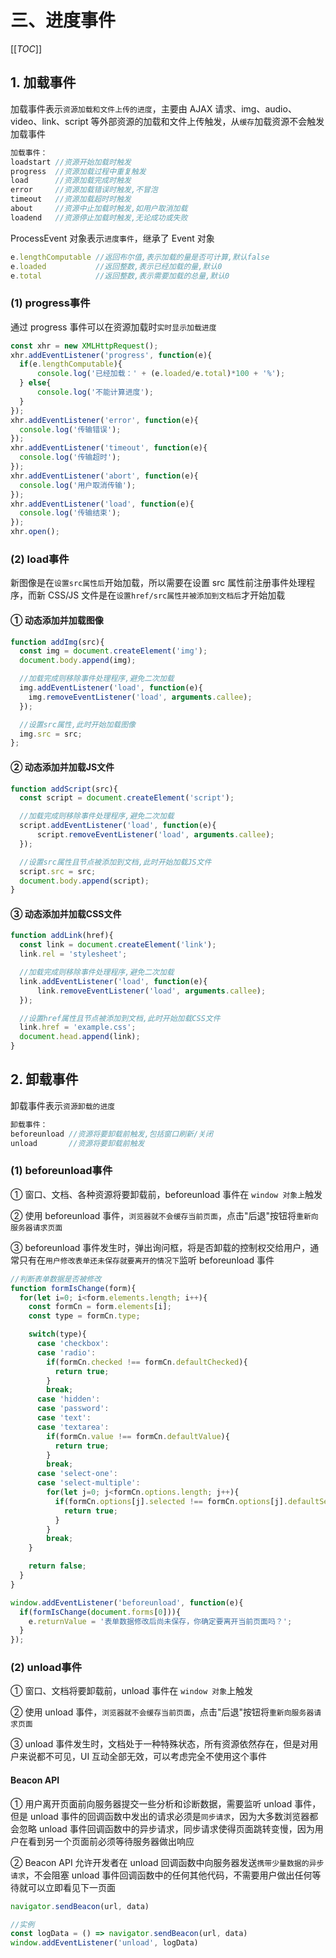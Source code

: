 # 三、进度事件

[[_TOC_]]

## 1. 加载事件

加载事件表示`资源加载和文件上传的进度`，主要由 AJAX 请求、img、audio、video、link、script 等外部资源的加载和文件上传触发，从`缓存`加载资源不会触发加载事件

```javascript
加载事件：
loadstart //资源开始加载时触发
progress  //资源加载过程中重复触发
load      //资源加载完成时触发
error     //资源加载错误时触发,不冒泡
timeout   //资源加载超时时触发
about     //资源中止加载时触发,如用户取消加载
loadend   //资源停止加载时触发,无论成功或失败
```

ProcessEvent 对象表示`进度事件`，继承了 Event 对象

```javascript
e.lengthComputable //返回布尔值,表示加载的量是否可计算,默认false
e.loaded           //返回整数,表示已经加载的量,默认0
e.total            //返回整数,表示需要加载的总量,默认0
```

### (1) progress事件

通过 progress 事件可以在资源加载时`实时显示加载进度`

```javascript
const xhr = new XMLHttpRequest();
xhr.addEventListener('progress', function(e){
  if(e.lengthComputable){
      console.log('已经加载：' + (e.loaded/e.total)*100 + '%'); 
  } else{
      console.log('不能计算进度');
  }
});
xhr.addEventListener('error', function(e){
  console.log('传输错误');
});
xhr.addEventListener('timeout', function(e){
  console.log('传输超时');
});
xhr.addEventListener('abort', function(e){
  console.log('用户取消传输');
});
xhr.addEventListener('load', function(e){
  console.log('传输结束');
});
xhr.open();
```

### (2) load事件

新图像是在`设置src属性后`开始加载，所以需要在设置 src 属性前注册事件处理程序，而新 CSS/JS 文件是在`设置href/src属性并被添加到文档后`才开始加载 

#### ① 动态添加并加载图像

```javascript
function addImg(src){
  const img = document.createElement('img');
  document.body.append(img);

  //加载完成则移除事件处理程序,避免二次加载
  img.addEventListener('load', function(e){
    img.removeEventListener('load', arguments.callee);
  });

  //设置src属性,此时开始加载图像
  img.src = src;
};
```

#### ② 动态添加并加载JS文件

```javascript
function addScript(src){
  const script = document.createElement('script');

  //加载完成则移除事件处理程序,避免二次加载
  script.addEventListener('load', function(e){
      script.removeEventListener('load', arguments.callee);
  });

  //设置src属性且节点被添加到文档,此时开始加载JS文件
  script.src = src;
  document.body.append(script);
}
```

#### ③ 动态添加并加载CSS文件

```javascript
function addLink(href){
  const link = document.createElement('link');
  link.rel = 'stylesheet';

  //加载完成则移除事件处理程序,避免二次加载
  link.addEventListener('load', function(e){
      link.removeEventListener('load', arguments.callee);
  });

  //设置href属性且节点被添加到文档,此时开始加载CSS文件
  link.href = 'example.css';
  document.head.append(link);
}
```

## 2. 卸载事件

卸载事件表示`资源卸载的进度`

```javascript
卸载事件：
beforeunload //资源将要卸载前触发,包括窗口刷新/关闭
unload       //资源将要卸载前触发
```

### (1) beforeunload事件

① 窗口、文档、各种资源将要卸载前，beforeunload 事件在 `window 对象上`触发

② 使用 beforeunload 事件，`浏览器就不会缓存当前页面`，点击"后退"按钮将`重新向服务器请求页面`

③ beforeunload 事件发生时，弹出询问框，将是否卸载的控制权交给用户，通常只有在`用户修改表单还未保存就要离开的情况下`监听 beforeunload 事件

```javascript
//判断表单数据是否被修改
function formIsChange(form){
  for(let i=0; i<form.elements.length; i++){
    const formCn = form.elements[i];
    const type = formCn.type;

    switch(type){
      case 'checkbox':
      case 'radio':
        if(formCn.checked !== formCn.defaultChecked){
          return true;
        }
        break;
      case 'hidden':
      case 'password':
      case 'text':
      case 'textarea':
        if(formCn.value !== formCn.defaultValue){
          return true;
        }
        break;
      case 'select-one':
      case 'select-multiple':
        for(let j=0; j<formCn.options.length; j++){
          if(formCn.options[j].selected !== formCn.options[j].defaultSelected){
            return true;
          }
        }
        break;
    }

    return false;
  }
}

window.addEventListener('beforeunload', function(e){
  if(formIsChange(document.forms[0])){
    e.returnValue = '表单数据修改后尚未保存，你确定要离开当前页面吗？';
  }
});
```

### (2) unload事件

① 窗口、文档将要卸载前，unload 事件在 `window 对象`上触发

② 使用 unload 事件，`浏览器就不会缓存当前页面`，点击"后退"按钮将`重新向服务器请求页面`

③ unload 事件发生时，文档处于一种特殊状态，所有资源依然存在，但是对用户来说都不可见，UI 互动全部无效，可以考虑完全不使用这个事件

#### Beacon API

① 用户离开页面前向服务器提交一些分析和诊断数据，需要监听 unload 事件，但是 unload 事件的回调函数中发出的请求必须是`同步请求`，因为大多数浏览器都会忽略 unload 事件回调函数中的异步请求，同步请求使得页面跳转变慢，因为用户在看到另一个页面前必须等待服务器做出响应

② Beacon API 允许开发者在 unload 回调函数中向服务器发送`携带少量数据的异步请求`，不会阻塞 unload 事件回调函数中的任何其他代码，不需要用户做出任何等待就可以立即看见下一页面

```javascript
navigator.sendBeacon(url, data)

//实例
const logData = () => navigator.sendBeacon(url, data)
window.addEventListener('unload', logData)
```
